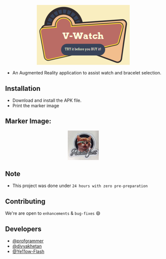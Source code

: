 <p align="center">
  <a href="" rel="noopener">
 <img width=300px src="logo.png" alt="V-Watch Logo"></a>
</p>

- An Augmented Reality application to assist watch and bracelet selection.


## Installation
- Download and install the APK file.
- Print the marker image

## Marker Image:
<p align="center">
  <a href="" rel="noopener">
  <img width=100px src="marker.jpg"></a>
</p>

## Note
- This project was done under `24 hours with zero pre-preparation`

## Contributing
 We're are open to `enhancements` & `bug-fixes` :smile:

## Developers  
- [@profgrammer](https://github.com/profgrammer)  
- [@divyakhetan](https://github.com/divyakhetan)
- [@Ye11ow-Flash](https://github.com/Ye11ow-Flash)
